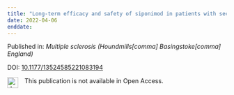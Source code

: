 ```yaml
---
title: "Long-term efficacy and safety of siponimod in patients with secondary progressive multiple sclerosis: Analysis of EXPAND core and extension data up to >5 years."
date: 2022-04-06
enddate:
---
```


Published in: *Multiple sclerosis (Houndmills[comma] Basingstoke[comma] England)*

DOI: [10.1177/13524585221083194](https://doi.org/10.1177/13524585221083194)

<img src="https://upload.wikimedia.org/wikipedia/commons/thumb/0/0e/Closed_Access_logo_transparent.svg/1200px-Closed_Access_logo_transparent.svg.png" alt="drawing" width="25" align="left"/> &nbsp;&nbsp;&nbsp;This publication is not available in Open Access.


